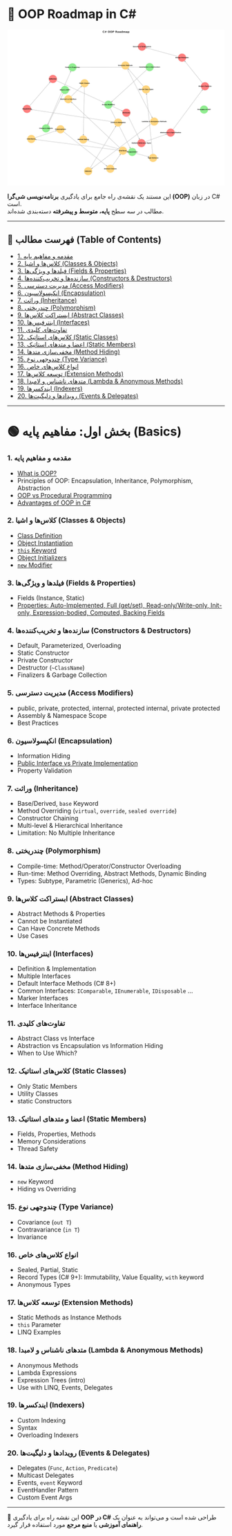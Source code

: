 ﻿# 🚀 OOP Roadmap in C#

![](../OOP_Roadmap.jpg)

این مستند یک نقشه‌ی راه جامع برای یادگیری **برنامه‌نویسی شی‌گرا (OOP)** در زبان C# است.  
مطالب در سه سطح **پایه، متوسط و پیشرفته** دسته‌بندی شده‌اند.

---


## 📑 فهرست مطالب (Table of Contents)

- [1. مقدمه و مفاهیم پایه](#1-مقدمه-و-مفاهیم-پایه)
- [2. کلاس‌ها و اشیا (Classes & Objects)](#2-کلاسها-و-اشیا-classes--objects)
- [3. فیلدها و ویژگی‌ها (Fields & Properties)](#3-فیلدها-و-ویژگیها-fields--properties)
- [4. سازنده‌ها و تخریب‌کننده‌ها (Constructors & Destructors)](#4-سازندهها-و-تخریبکنندهها-constructors--destructors)
- [5. مدیریت دسترسی (Access Modifiers)](#5-مدیریت-دسترسی-access-modifiers)
- [6. انکپسولاسیون (Encapsulation)](#6-انکپسولاسیون-encapsulation)
- [7. وراثت (Inheritance)](#7-وراثت-inheritance)
- [8. چندریختی (Polymorphism)](#8-چندریختی-polymorphism)
- [9. ابستراکت کلاس‌ها (Abstract Classes)](#9-ابستراکت-کلاسه-abstract-classes)
- [10. اینترفیس‌ها (Interfaces)](#10-اینترفیسها-interfaces)
- [11. تفاوت‌های کلیدی](#11-تفاوتهای-کلیدی)
- [12. کلاس‌های استاتیک (Static Classes)](#12-کلاسه-استاتیک-static-classes)
- [13. اعضا و متدهای استاتیک (Static Members)](#13-اعضا-و-متدهای-استاتیک-static-members)
- [14. مخفی‌سازی متدها (Method Hiding)](#14-مخفیسازی-متدها-method-hiding)
- [15. چندوجهی نوع (Type Variance)](#15-چندوجهی-نوع-type-variance)
- [16. انواع کلاس‌های خاص](#16-انواع-کلاسه-خاص)
- [17. توسعه کلاس‌ها (Extension Methods)](#17-توسعه-کلاسه-extension-methods)
- [18. متدهای ناشناس و لامبدا (Lambda & Anonymous Methods)](#18-متدهای-ناشناس-و-لامبدا-lambda--anonymous-methods)
- [19. ایندکسرها (Indexers)](#19-ایندکسرها-indexers)
- [20. رویدادها و دلیگیت‌ها (Events & Delegates)](#20-رویدادها-و-دلیگیتها-events--delegates)

---

# 🟢 بخش اول: مفاهیم پایه (Basics)

### 1. مقدمه و مفاهیم پایه
- [What is OOP?](./BasicsConcepts/WhatـisـOOP.md)
- Principles of OOP: Encapsulation, Inheritance, Polymorphism, Abstraction  
- [OOP vs Procedural Programming ](./BasicsConcepts/OOP_ProceduralProgramming.md)
- [Advantages of OOP in C#](./BasicsConcepts/Advantages_of_OOP.md)
### 2. کلاس‌ها و اشیا (Classes & Objects)
- [Class Definition ](./Class_Object/Definition_Class.md)  
- [ Object Instantiation ](./Class_Object/Object_Instantiation.md)  
- [`this` Keyword  ](./Class_Object/this_Keyword.md)  
- [ Object Initializers ](./Class_Object/ObjectـInitializers.md)  
- [  `new` Modifier  ](./Class_Object/new_Keyword_Modifier.md)  

### 3. فیلدها و ویژگی‌ها (Fields & Properties)
- Fields (Instance, Static)  
- [ Properties: Auto-Implemented, Full (get/set), Read-only/Write-only, Init-only, Expression-bodied, Computed, Backing Fields   ](./Class_Object/Properties.md)  

### 4. سازنده‌ها و تخریب‌کننده‌ها (Constructors & Destructors)
- Default, Parameterized, Overloading  
- Static Constructor  
- Private Constructor  
- Destructor (`~ClassName`)  
- Finalizers & Garbage Collection  

### 5. مدیریت دسترسی (Access Modifiers)
- public, private, protected, internal, protected internal, private protected  
- Assembly & Namespace Scope  
- Best Practices  

### 6. انکپسولاسیون (Encapsulation)
- Information Hiding  
- [Public Interface vs Private Implementation](./Public_Interface_vs_Private_Implementation.md)
- Property Validation  



### 7. وراثت (Inheritance)
- Base/Derived, `base` Keyword  
- Method Overriding (`virtual`, `override`, `sealed override`)  
- Constructor Chaining  
- Multi-level & Hierarchical Inheritance  
- Limitation: No Multiple Inheritance  

### 8. چندریختی (Polymorphism)
- Compile-time: Method/Operator/Constructor Overloading  
- Run-time: Method Overriding, Abstract Methods, Dynamic Binding  
- Types: Subtype, Parametric (Generics), Ad-hoc  

### 9. ابستراکت کلاس‌ها (Abstract Classes)
- Abstract Methods & Properties  
- Cannot be Instantiated  
- Can Have Concrete Methods  
- Use Cases  

### 10. اینترفیس‌ها (Interfaces)
- Definition & Implementation  
- Multiple Interfaces  
- Default Interface Methods (C# 8+)  
- Common Interfaces: `IComparable`, `IEnumerable`, `IDisposable` …  
- Marker Interfaces  
- Interface Inheritance  

### 11. تفاوت‌های کلیدی
- Abstract Class vs Interface  
- Abstraction vs Encapsulation vs Information Hiding  
- When to Use Which?  

### 12. کلاس‌های استاتیک (Static Classes)
- Only Static Members  
- Utility Classes  
- static Constructors  

### 13. اعضا و متدهای استاتیک (Static Members)
- Fields, Properties, Methods  
- Memory Considerations  
- Thread Safety  

### 14. مخفی‌سازی متدها (Method Hiding)
- `new` Keyword  
- Hiding vs Overriding  

### 15. چندوجهی نوع (Type Variance)
- Covariance (`out T`)  
- Contravariance (`in T`)  
- Invariance  

### 16. انواع کلاس‌های خاص
- Sealed, Partial, Static  
- Record Types (C# 9+): Immutability, Value Equality, `with` keyword  
- Anonymous Types  

### 17. توسعه کلاس‌ها (Extension Methods)
- Static Methods as Instance Methods  
- `this` Parameter  
- LINQ Examples  

### 18. متدهای ناشناس و لامبدا (Lambda & Anonymous Methods)
- Anonymous Methods  
- Lambda Expressions  
- Expression Trees (intro)  
- Use with LINQ, Events, Delegates  

### 19. ایندکسرها (Indexers)
- Custom Indexing  
- Syntax  
- Overloading Indexers  

### 20. رویدادها و دلیگیت‌ها (Events & Delegates)
- Delegates (`Func`, `Action`, `Predicate`)  
- Multicast Delegates  
- Events, `event` Keyword  
- EventHandler Pattern  
- Custom Event Args  




---

📌 این نقشه راه برای یادگیری **OOP در C#** طراحی شده است و می‌تواند به عنوان یک **راهنمای آموزشی** یا **منبع مرجع** مورد استفاده قرار گیرد.
